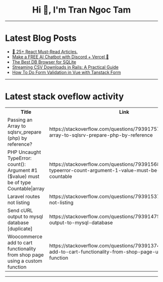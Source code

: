 <h1 align="center">Hi 👋, I'm Tran Ngoc Tam</h1>

---

# Latest Blog Posts 
<!-- BLOG-POST-LIST:START -->
- [🚀 25+ React Must-Read Articles.](https://dev.to/dev-resources/25-react-must-read-articles-13ci)
- [Make a FREE AI Chatbot with Discord + Vercel 🤖](https://dev.to/best_codes/make-a-free-ai-chatbot-with-discord-vercel-373l)
- [The Best DB Browser for SQLite](https://dev.to/burcs/the-best-db-browser-for-sqlite-2pj4)
- [Streaming CSV Downloads in Rails: A Practical Guide](https://dev.to/daviducolo/streaming-csv-downloads-in-rails-a-practical-guide-41hi)
- [How To Do Form Validation in Vue with Tanstack Form](https://dev.to/aaronksaunders/how-to-do-form-validation-in-vue-with-tanstack-form-39m5)
<!-- BLOG-POST-LIST:END -->

---

# Latest stack oveflow activity
<table>
  <tr><th>Title</th><th>Link</th></tr>
  <!-- STACKOVERFLOW:START --><tr><td>Passing an Array to sqlsrv_prepare &lpar;php&rpar; by reference?</td><td>https://stackoverflow.com/questions/79391757/passing-an-array-to-sqlsrv-prepare-php-by-reference</td></tr><tr><td>PHP Uncaught TypeError: count&lpar;&rpar;: Argument #1 &lpar;$value&rpar; must be of type Countable|array</td><td>https://stackoverflow.com/questions/79391568/php-uncaught-typeerror-count-argument-1-value-must-be-of-type-countable</td></tr><tr><td>Laravel routes not listing</td><td>https://stackoverflow.com/questions/79391537/laravel-routes-not-listing</td></tr><tr><td>Send cURL output to mysql database [duplicate]</td><td>https://stackoverflow.com/questions/79391475/send-curl-output-to-mysql-database</td></tr><tr><td>Woocommerce add to cart functionality from shop page using a custom function</td><td>https://stackoverflow.com/questions/79391374/woocommerce-add-to-cart-functionality-from-shop-page-using-a-custom-function</td></tr><!-- STACKOVERFLOW:END -->
</table>

---


